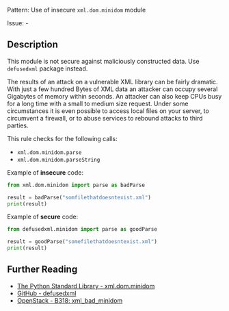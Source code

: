 Pattern: Use of insecure `xml.dom.minidom` module

Issue: -

## Description

This module is not secure against maliciously constructed data. Use `defusedxml` package instead.

The results of an attack on a vulnerable XML library can be fairly dramatic. With just a few hundred Bytes of XML data an attacker can occupy several Gigabytes of memory within seconds. An attacker can also keep CPUs busy for a long time with a small to medium size request. Under some circumstances it is even possible to access local files on your server, to circumvent a firewall, or to abuse services to rebound attacks to third parties.

This rule checks for the following calls:

  - `xml.dom.minidom.parse`
  - `xml.dom.minidom.parseString`

Example of **insecure** code:

```python
from xml.dom.minidom import parse as badParse

result = badParse("somfilethatdoesntexist.xml")
print(result)
```

Example of **secure** code:

```python
from defusedxml.minidom import parse as goodParse

result = goodParse("somefilethatdoesntexist.xml")
print(result)
```

## Further Reading

* [The Python Standard Library - xml.dom.minidom](https://docs.python.org/2/library/xml.dom.minidom.html)
* [GitHub - defusedxml](https://github.com/tiran/defusedxml)
* [OpenStack - B318: xml_bad_minidom](https://docs.openstack.org/developer/bandit/api/bandit.blacklists.html#b313-b320-xml)
